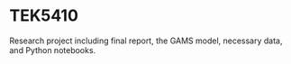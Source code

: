 # TEK5410
Research project including final report, the GAMS model, necessary data, and Python notebooks.
